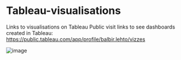 # Tableau-visualisations
Links to visualisations on Tableau Public
visit links to see dashboards created in Tableau:
https://public.tableau.com/app/profile/balbir.lehto/vizzes

![image](https://github.com/Balbir-Lehto/Tableau-visualisations/assets/153186301/71e993e5-614b-45c7-b27d-1bc633aa4da4)
